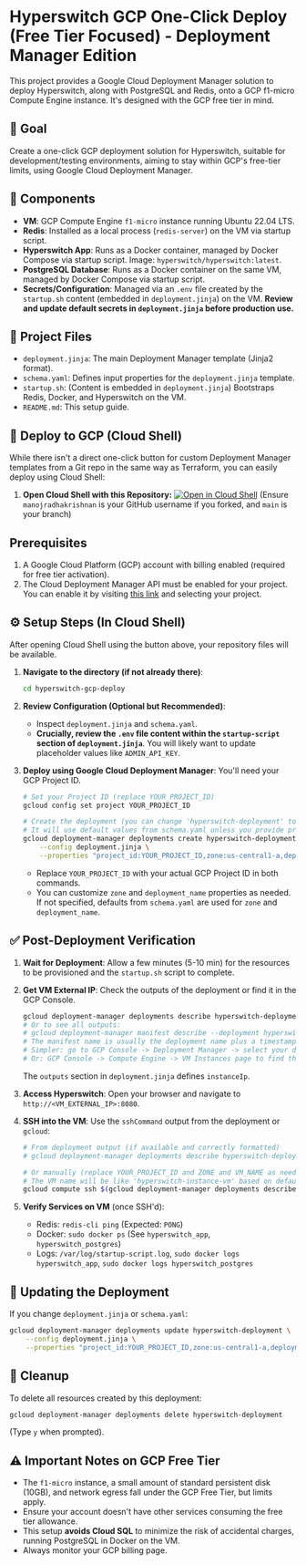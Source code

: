 # Hyperswitch GCP One-Click Deploy (Free Tier Focused) - Deployment Manager Edition

This project provides a Google Cloud Deployment Manager solution to deploy Hyperswitch, along with PostgreSQL and Redis, onto a GCP f1-micro Compute Engine instance. It's designed with the GCP free tier in mind.

## 🎯 Goal
Create a one-click GCP deployment solution for Hyperswitch, suitable for development/testing environments, aiming to stay within GCP's free-tier limits, using Google Cloud Deployment Manager.

## 🧱 Components
*   **VM**: GCP Compute Engine `f1-micro` instance running Ubuntu 22.04 LTS.
*   **Redis**: Installed as a local process (`redis-server`) on the VM via startup script.
*   **Hyperswitch App**: Runs as a Docker container, managed by Docker Compose via startup script. Image: `hyperswitch/hyperswitch:latest`.
*   **PostgreSQL Database**: Runs as a Docker container on the same VM, managed by Docker Compose via startup script.
*   **Secrets/Configuration**: Managed via an `.env` file created by the `startup.sh` content (embedded in `deployment.jinja`) on the VM. **Review and update default secrets in `deployment.jinja` before production use.**

## 📁 Project Files
*   `deployment.jinja`: The main Deployment Manager template (Jinja2 format).
*   `schema.yaml`: Defines input properties for the `deployment.jinja` template.
*   `startup.sh`: (Content is embedded in `deployment.jinja`) Bootstraps Redis, Docker, and Hyperswitch on the VM.
*   `README.md`: This setup guide.

## 🚀 Deploy to GCP (Cloud Shell)

While there isn't a direct one-click button for custom Deployment Manager templates from a Git repo in the same way as Terraform, you can easily deploy using Cloud Shell:

1.  **Open Cloud Shell with this Repository:**
    [![Open in Cloud Shell](https://gstatic.com/cloudssh/images/open-btn.svg)](https://ssh.cloud.google.com/cloudshell/editor?cloudshell_git_repo=https://github.com/manojradhakrishnan/hyperswitch-gcp-deploy&cloudshell_working_dir=hyperswitch-gcp-deploy&cloudshell_git_branch=main&cloudshell_tutorial=README.md)
    (Ensure `manojradhakrishnan` is your GitHub username if you forked, and `main` is your branch)

## Prerequisites

1.  A Google Cloud Platform (GCP) account with billing enabled (required for free tier activation).
2.  The Cloud Deployment Manager API must be enabled for your project. You can enable it by visiting [this link](https://console.cloud.google.com/flows/enableapi?apiid=deploymentmanager.googleapis.com) and selecting your project.

## ⚙️ Setup Steps (In Cloud Shell)

After opening Cloud Shell using the button above, your repository files will be available.

1.  **Navigate to the directory (if not already there)**:
    ```bash
    cd hyperswitch-gcp-deploy
    ```

2.  **Review Configuration (Optional but Recommended)**:
    *   Inspect `deployment.jinja` and `schema.yaml`.
    *   **Crucially, review the `.env` file content within the `startup-script` section of `deployment.jinja`**. You will likely want to update placeholder values like `ADMIN_API_KEY`.

3.  **Deploy using Google Cloud Deployment Manager**:
    You'll need your GCP Project ID.
    ```bash
    # Set your Project ID (replace YOUR_PROJECT_ID)
    gcloud config set project YOUR_PROJECT_ID

    # Create the deployment (you can change 'hyperswitch-deployment' to a name of your choice)
    # It will use default values from schema.yaml unless you provide properties.
    gcloud deployment-manager deployments create hyperswitch-deployment \
        --config deployment.jinja \
        --properties "project_id:YOUR_PROJECT_ID,zone:us-central1-a,deployment_name:hyperswitch-instance"
    ```
    *   Replace `YOUR_PROJECT_ID` with your actual GCP Project ID in both commands.
    *   You can customize `zone` and `deployment_name` properties as needed. If not specified, defaults from `schema.yaml` are used for `zone` and `deployment_name`.

## ✅ Post-Deployment Verification

1.  **Wait for Deployment**: Allow a few minutes (5-10 min) for the resources to be provisioned and the `startup.sh` script to complete.
2.  **Get VM External IP**: Check the outputs of the deployment or find it in the GCP Console.
    ```bash
    gcloud deployment-manager deployments describe hyperswitch-deployment --format="value(outputs.instanceIp)"
    # Or to see all outputs:
    # gcloud deployment-manager manifest describe --deployment hyperswitch-deployment --manifest <MANIFEST_NAME_FROM_DESCRIBE_DEPLOYMENT>
    # The manifest name is usually the deployment name plus a timestamp, e.g., hyperswitch-deployment-1234567890.yaml
    # Simpler: go to GCP Console -> Deployment Manager -> select your deployment -> View Details/Outputs
    # Or: GCP Console -> Compute Engine -> VM Instances page to find the IP of 'hyperswitch-instance-vm' (or similar name).
    ```
    The `outputs` section in `deployment.jinja` defines `instanceIp`.

3.  **Access Hyperswitch**: Open your browser and navigate to `http://<VM_EXTERNAL_IP>:8080`.
4.  **SSH into the VM**: Use the `sshCommand` output from the deployment or `gcloud`:
    ```bash
    # From deployment output (if available and correctly formatted)
    # gcloud deployment-manager deployments describe hyperswitch-deployment --format="value(outputs.sshCommand)" | bash

    # Or manually (replace YOUR_PROJECT_ID and ZONE and VM_NAME as needed):
    # The VM name will be like 'hyperswitch-instance-vm' based on default deployment_name
    gcloud compute ssh $(gcloud deployment-manager deployments describe hyperswitch-deployment --format="value(outputs.instanceName)") --project YOUR_PROJECT_ID --zone <ZONE_FROM_PROPERTIES_OR_SCHEMA>
    ```

5.  **Verify Services on VM** (once SSH'd):
    *   Redis: `redis-cli ping` (Expected: `PONG`)
    *   Docker: `sudo docker ps` (See `hyperswitch_app`, `hyperswitch_postgres`)
    *   Logs: `/var/log/startup-script.log`, `sudo docker logs hyperswitch_app`, `sudo docker logs hyperswitch_postgres`

## 🔄 Updating the Deployment

If you change `deployment.jinja` or `schema.yaml`:
```bash
gcloud deployment-manager deployments update hyperswitch-deployment \
    --config deployment.jinja \
    --properties "project_id:YOUR_PROJECT_ID,zone:us-central1-a,deployment_name:hyperswitch-instance"
```

## 🧹 Cleanup

To delete all resources created by this deployment:
```bash
gcloud deployment-manager deployments delete hyperswitch-deployment
```
(Type `y` when prompted).

## ⚠️ Important Notes on GCP Free Tier

*   The `f1-micro` instance, a small amount of standard persistent disk (10GB), and network egress fall under the GCP Free Tier, but limits apply.
*   Ensure your account doesn't have other services consuming the free tier allowance.
*   This setup **avoids Cloud SQL** to minimize the risk of accidental charges, running PostgreSQL in Docker on the VM.
*   Always monitor your GCP billing page. 